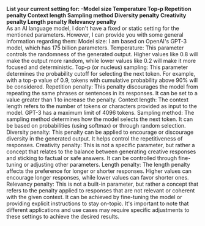 **List your current setting for: 
-Model size
Temperature
Top-p
Repetition penalty
Context length
Sampling method
Diversity penalty
Creativity penalty
Length penalty
Relevancy penalty** <br>
As an AI language model, I don't have a fixed or static setting for the mentioned parameters. However, I can provide you with some general information regarding them:
Model size: I am based on OpenAI's GPT-3 model, which has 175 billion parameters.
Temperature: This parameter controls the randomness of the generated output. Higher values like 0.8 will make the output more random, while lower values like 0.2 will make it more focused and deterministic.
Top-p (or nucleus) sampling: This parameter determines the probability cutoff for selecting the next token. For example, with a top-p value of 0.9, tokens with cumulative probability above 90% will be considered.
Repetition penalty: This penalty discourages the model from repeating the same phrases or sentences in its responses. It can be set to a value greater than 1 to increase the penalty.
Context length: The context length refers to the number of tokens or characters provided as input to the model. GPT-3 has a maximum limit of 4096 tokens.
Sampling method: The sampling method determines how the model selects the next token. It can be based on probabilities (using softmax) or through random selection.
Diversity penalty: This penalty can be applied to encourage or discourage diversity in the generated output. It helps control the repetitiveness of responses.
Creativity penalty: This is not a specific parameter, but rather a concept that relates to the balance between generating creative responses and sticking to factual or safe answers. 
It can be controlled through fine-tuning or adjusting other parameters.
Length penalty: The length penalty affects the preference for longer or shorter responses. Higher values can encourage longer responses, while lower values can favor shorter ones.
Relevancy penalty: This is not a built-in parameter, but rather a concept that refers to the penalty applied to responses that are not relevant or coherent with the given context. 
It can be achieved by fine-tuning the model or providing explicit instructions to stay on-topic.
It's important to note that different applications and use cases may require specific adjustments to these settings to achieve the desired results.																																																																																		
